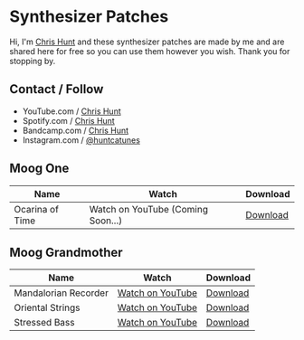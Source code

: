 # Synthesizer Patches

Hi, I'm [Chris Hunt](https://www.youtube.com/c/ChrisHuntTunes) and these
synthesizer patches are made by me and are shared here for free so you can use
them however you wish. Thank you for stopping by.

## Contact / Follow

- YouTube.com / [Chris Hunt](https://www.youtube.com/c/ChrisHuntTunes)
- Spotify.com / [Chris Hunt](https://open.spotify.com/artist/3BZsngEMYCvtF3ZssXnLjM?si=PJvK76zlSKW90Pm0ica7_w)
- Bandcamp.com / [Chris Hunt](https://huntca.bandcamp.com)
- Instagram.com / [@huntcatunes](https://instagram.com/huntcatunes)

## Moog One

| Name            | Watch                             | Download                                                                                                |
| ---             | ---                               | ---                                                                                                     |
| Ocarina of Time | Watch on YouTube (Coming Soon...) | [Download](https://raw.githubusercontent.com/chrishunt/patches/master/moog-one/OCARINA%20OF%20TIME.m1p) |

## Moog Grandmother

| Name                 | Watch                                            | Download                                                                                                           |
| ---                  | ---                                              | ---                                                                                                                |
| Mandalorian Recorder | [Watch on YouTube](https://youtu.be/6egHCW57OdA) | [Download](https://raw.githubusercontent.com/chrishunt/patches/master/moog-grandmother/Mandalorian%20Recorder.png) |
| Oriental Strings     | [Watch on YouTube](https://youtu.be/MZF7iQ-x4jU) | [Download](https://raw.githubusercontent.com/chrishunt/patches/master/moog-grandmother/Oriental%20Strings.png)     |
| Stressed Bass        | [Watch on YouTube](https://youtu.be/CWRDGpsxkaY) | [Download](https://raw.githubusercontent.com/chrishunt/patches/master/moog-grandmother/Stressed%20Bass.png)        |
